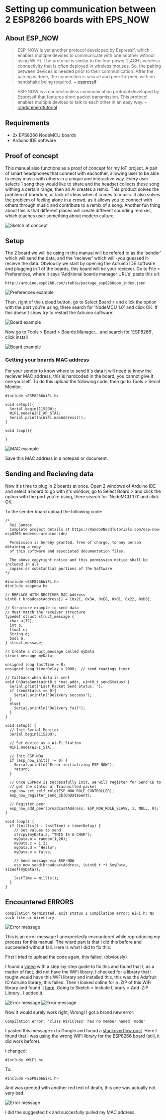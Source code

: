 # Setting up communication between 2 ESP8266 boards with EPS_NOW

## About ESP_NOW

> ESP-NOW is yet another protocol developed by Espressif, which enables multiple devices to communicate with one another without using Wi-Fi. The protocol is similar to the low-power 2.4GHz wireless connectivity that is often deployed in wireless mouses. So, the pairing between devices is needed prior to their communication. After the pairing is done, the connection is secure and peer-to-peer, with no handshake being required.
> ~ [espressif](https://www.espressif.com/en/products/software/esp-now/overview/)

> ESP-NOW is a connectionless communication protocol developed by Espressif that features short packet transmission. This protocol enables multiple devices to talk to each other in an easy way.
> ~ [randomnerdtutorial](https://randomnerdtutorials.com/esp-now-esp32-arduino-ide/)

## Requirements
- 2x EPS8266 NodeMCU boards
- Arduino IDE software

## Proof of concept
This manual also functions as a proof of concept for my IoT project. A pair of smart headphones that connect with eachother, allowing user to be able to enjoy music with others in a unique and interactive way. Every user selects 1 song they would like to share and the headset collects these song withing a certain range, then an AI creates a remix. This product solves the problem of boredom, or lack of ideas when it comes to music. It also solves the problem of feeling alone in a crowd, as it allows you to connect with others through music and contribute to a remix of a song. Another fun thing about this is that different places will create different sounding remixes, which teaches user something about modern culture.

![Sketch of concept](https://github.com/JeffTC72/Iot-manual/blob/main/resources/img/concept_sketch.jpg)

## Setup
The 2 board we will be using in this manual will be refered to as the 'sender' which will send the data, and the 'reciever' which will -you guessed it- recieve the data. Obviously we start by opening the Adruino IDE software and plugging in 1 of the boards, this board will be your reciever. Go to File > Preferences, where it says 'Additional boards manager URL's' paste this url:
```
http://arduino.esp8266.com/stable/package_esp8266com_index.json
```

![Preferences example](https://github.com/JeffTC72/Iot-manual/blob/main/resources/img/setup1.jpg)

Then, right of the upload button, go to Select Board > and click the option with the port you're using, there search for 'NodeMCU 1.0' and click OK.
If this doesn't show try to restart the Adruino software.

![Board example](https://github.com/JeffTC72/Iot-manual/blob/main/resources/img/setup2.jpg)

Now go to Tools > Board > Boards Manager... and search for 'ESP8266', click install

![Board example](https://github.com/JeffTC72/Iot-manual/blob/main/resources/img/setup3.jpg)

### Getting your boards MAC address

For your sender to know where to send it's data it will need to know the reciever MAC address, this is hardcoded in the board, you cannot give it one yourself. To do this upload the following code, then go to Tools > Serial Monitor.

```
#include <ESP8266WiFi.h>
 
void setup(){
  Serial.begin(115200);
  WiFi.mode(WIFI_AP_STA);
  Serial.println(WiFi.macAddress());
}
 
void loop(){

}
```

![MAC example](https://github.com/JeffTC72/Iot-manual/blob/main/resources/img/setup4.jpg)

Save this MAC address in a notepad or document.

## Sending and Recieving data

Now it's time to plug in 2 boards at once. Open 2 windows of Arduino IDE and select a board to go with it's window, go to Select Board > and click the option with the port you're using, there search for 'NodeMCU 1.0' and click OK.

To the sender board upload the following code:

```
/*
  Rui Santos
  Complete project details at https://RandomNerdTutorials.com/esp-now-esp8266-nodemcu-arduino-ide/
  
  Permission is hereby granted, free of charge, to any person obtaining a copy
  of this software and associated documentation files.
  
  The above copyright notice and this permission notice shall be included in all
  copies or substantial portions of the Software.
*/

#include <ESP8266WiFi.h>
#include <espnow.h>

// REPLACE WITH RECEIVER MAC Address
uint8_t broadcastAddress[] = {0x2C, 0x3A, 0xE8, 0x01, 0x22, 0xD6};

// Structure example to send data
// Must match the receiver structure
typedef struct struct_message {
  char a[32];
  int b;
  float c;
  String d;
  bool e;
} struct_message;

// Create a struct_message called myData
struct_message myData;

unsigned long lastTime = 0;  
unsigned long timerDelay = 2000;  // send readings timer

// Callback when data is sent
void OnDataSent(uint8_t *mac_addr, uint8_t sendStatus) {
  Serial.print("Last Packet Send Status: ");
  if (sendStatus == 0){
    Serial.println("Delivery success");
  }
  else{
    Serial.println("Delivery fail");
  }
}
 
void setup() {
  // Init Serial Monitor
  Serial.begin(115200);
 
  // Set device as a Wi-Fi Station
  WiFi.mode(WIFI_STA);

  // Init ESP-NOW
  if (esp_now_init() != 0) {
    Serial.println("Error initializing ESP-NOW");
    return;
  }

  // Once ESPNow is successfully Init, we will register for Send CB to
  // get the status of Trasnmitted packet
  esp_now_set_self_role(ESP_NOW_ROLE_CONTROLLER);
  esp_now_register_send_cb(OnDataSent);
  
  // Register peer
  esp_now_add_peer(broadcastAddress, ESP_NOW_ROLE_SLAVE, 1, NULL, 0);
}
 
void loop() {
  if ((millis() - lastTime) > timerDelay) {
    // Set values to send
    strcpy(myData.a, "THIS IS A CHAR");
    myData.b = random(1,20);
    myData.c = 1.2;
    myData.d = "Hello";
    myData.e = false;

    // Send message via ESP-NOW
    esp_now_send(broadcastAddress, (uint8_t *) &myData, sizeof(myData));

    lastTime = millis();
  }
}
```



## Encountered ERRORS

```
compilation terminated. exit status 1 Compilation error: WiFi.h: No such file or directory
```

![Error message](https://github.com/JeffTC72/Iot-manual/blob/main/resources/img/wifierror.jpg)

This is an error message I unexpectedly encountered while reproducing my process for this manual. The wierd part is that I did this before and succeeded without fail. Here is what I did to fix this:

First I tried to upload the code again, this failed. (obviously)

I found a [video](https://www.programmingelectronics.com/no-such-file-error/) with a step-by-step guide to fix this and found that I, as a matter of fact, did not have the WiFi library. I checked for a library that I tought would have this WiFi library and installed this, this was the Adafruit IO Adruino library, this failed. Then I looked online for a .ZIP of this WiFi library and found it [here](https://www.arduino.cc/reference/en/libraries/wifi/). Going to Sketch > Include Library > Add .ZIP Library.. I added it.

![Error message](https://github.com/JeffTC72/Iot-manual/blob/main/resources/img/wififix1.jpg)
![Error message](https://github.com/JeffTC72/Iot-manual/blob/main/resources/img/wififix2.jpg)

Now it would surely work right, Wrong! I got a brand new error:

```
Compilation error: 'class WiFiClass' has no member named 'mode'
```

I pasted this message in to Google and found a [stackoverflow post](https://stackoverflow.com/questions/63118195/exit-status-1-class-wificlass-has-no-member-named-softap-in-nodemcu). Here I found that I was using the wrong WiFi library for the ESP8266 board (still, it did work before).

I changed:

```
#include <WiFi.h>
```

To:

```
#include <ESP8266WiFi.h>
```

And was greeted with another red text of death, this one was actually not very bad.

![Error message](https://github.com/JeffTC72/Iot-manual/blob/main/resources/img/wififix3.jpg)

I did the suggested fix and succesfully pulled my MAC address.
